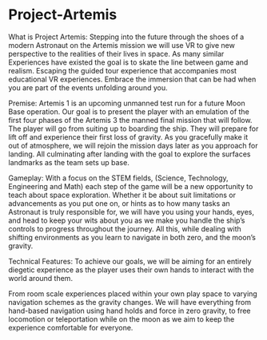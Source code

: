 # Project-Artemis

What is Project Artemis:
Stepping into the future through the shoes of a modern Astronaut on the Artemis mission we will use VR to give new perspective to the realities of their lives in space. 
As many similar Experiences have existed the goal is to skate the line between game and realism. Escaping the guided tour experience that accompanies most educational 
VR experiences. Embrace the immersion that can be had when you are part of the events unfolding around you.

Premise:
Artemis 1 is an upcoming unmanned test run for a future Moon Base operation. Our goal is to present the player with an emulation of the first four phases of the Artemis 3 
the manned final mission that will follow. The player will go from suiting up to boarding the ship. They will prepare for lift off and experience their first loss of gravity. 
As you gracefully make it out of atmosphere, we will rejoin the mission days later as you approach for landing. All culminating after landing with the goal to explore the 
surfaces landmarks as the team sets up base. 

Gameplay:
With a focus on the STEM fields, (Science, Technology, Engineering and Math) each step of the game will be a new opportunity to teach about space exploration. Whether it be 
about suit limitations or advancements as you put one on, or hints as to how many tasks an Astronaut is truly responsible for, we will have you using your hands, eyes, and 
head to keep your wits about you as we make you handle the ship’s controls to progress throughout the journey. All this, while dealing with shifting environments as you learn 
to navigate in both zero, and the moon’s gravity. 

Technical Features:
To achieve our goals, we will be aiming for an entirely diegetic experience as the player uses their own hands to interact with the world around them. 

From room scale experiences placed within your own play space to varying navigation schemes as the gravity changes. We will have everything from hand-based navigation using 
hand holds and force in zero gravity, to free locomotion or teleportation while on the moon as we aim to keep the experience comfortable for everyone. 
